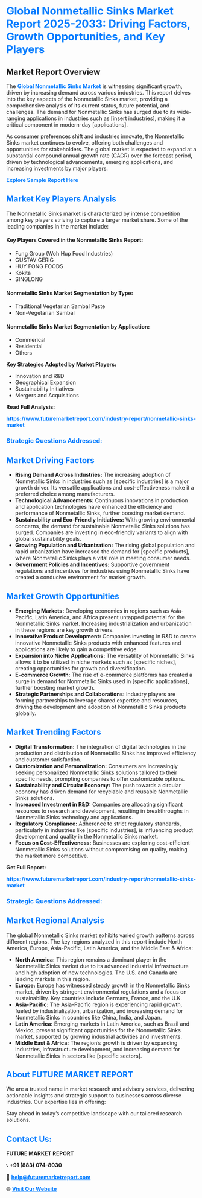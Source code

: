 <h1 style="color: #007BFF;">Global Nonmetallic Sinks Market Report 2025-2033: Driving Factors, Growth Opportunities, and Key Players</h1>

<section id="overview">
<h2>Market Report Overview</h2>
<p>The <a href="https://www.futuremarketreport.com/industry-report/nonmetallic-sinks-market" style="color: #007BFF; text-decoration: none;"><strong>Global Nonmetallic Sinks Market</strong></a> is witnessing significant growth, driven by increasing demand across various industries. This report delves into the key aspects of the Nonmetallic Sinks market, providing a comprehensive analysis of its current status, future potential, and challenges. The demand for Nonmetallic Sinks has surged due to its wide-ranging applications in industries such as [insert industries], making it a critical component in modern-day [applications].</p>
<p>As consumer preferences shift and industries innovate, the Nonmetallic Sinks market continues to evolve, offering both challenges and opportunities for stakeholders. The global market is expected to expand at a substantial compound annual growth rate (CAGR) over the forecast period, driven by technological advancements, emerging applications, and increasing investments by major players.</p>
</section>

<section id="overview">
<p><a href="https://www.futuremarketreport.com/request-sample/reportId=32336" style="color: #007BFF; text-decoration: none;"><strong>Explore Sample Report Here</strong></a></p>
</section>

<section id="key-players">
<h2 style="color: #007BFF;">Market Key Players Analysis</h2>
<p>The Nonmetallic Sinks market is characterized by intense competition among key players striving to capture a larger market share. Some of the leading companies in the market include:</p>
<h4>Key Players Covered in the Nonmetallic Sinks Report:</h4>
<ul><li>Fung Group (Woh Hup Food Industries)</li><li>GUSTAV GERIG</li><li>HUY FONG FOODS</li><li>Kokita</li><li>SINGLONG</li></ul>
<h4>Nonmetallic Sinks Market Segmentation by Type:</h4>
<ul><li>Traditional Vegetarian Sambal Paste</li><li>Non-Vegetarian Sambal</li></ul>

<h4>Nonmetallic Sinks Market Segmentation by Application:</h4>
<ul><li>Commerical</li><li>Residential</li><li>Others</li></ul>
<p><strong>Key Strategies Adopted by Market Players:</strong></p>
<ul>
<li>Innovation and R&D</li>
<li>Geographical Expansion</li>
<li>Sustainability Initiatives</li>
<li>Mergers and Acquisitions</li>
</ul>
</section>

<section>
<p><strong>Read Full Analysis: </strong></p><a href="https://www.futuremarketreport.com/industry-report/nonmetallic-sinks-market" style="color: #007BFF; text-decoration: none;"><strong>https://www.futuremarketreport.com/industry-report/nonmetallic-sinks-market</strong></a>
<h3 style="color: #007BFF;">Strategic Questions Addressed:</h3>
</section>

<section id="driving-factors">
<h2 style="color: #007BFF;">Market Driving Factors</h2>
<ul>
<li><strong>Rising Demand Across Industries:</strong> The increasing adoption of Nonmetallic Sinks in industries such as [specific industries] is a major growth driver. Its versatile applications and cost-effectiveness make it a preferred choice among manufacturers.</li>
<li><strong>Technological Advancements:</strong> Continuous innovations in production and application technologies have enhanced the efficiency and performance of Nonmetallic Sinks, further boosting market demand.</li>
<li><strong>Sustainability and Eco-Friendly Initiatives:</strong> With growing environmental concerns, the demand for sustainable Nonmetallic Sinks solutions has surged. Companies are investing in eco-friendly variants to align with global sustainability goals.</li>
<li><strong>Growing Population and Urbanization:</strong> The rising global population and rapid urbanization have increased the demand for [specific products], where Nonmetallic Sinks plays a vital role in meeting consumer needs.</li>
<li><strong>Government Policies and Incentives:</strong> Supportive government regulations and incentives for industries using Nonmetallic Sinks have created a conducive environment for market growth.</li>
</ul>
</section>

<section id="growth-opportunities">
<h2 style="color: #007BFF;">Market Growth Opportunities</h2>
<ul>
<li><strong>Emerging Markets:</strong> Developing economies in regions such as Asia-Pacific, Latin America, and Africa present untapped potential for the Nonmetallic Sinks market. Increasing industrialization and urbanization in these regions are key growth drivers.</li>
<li><strong>Innovative Product Development:</strong> Companies investing in R&D to create innovative Nonmetallic Sinks products with enhanced features and applications are likely to gain a competitive edge.</li>
<li><strong>Expansion into Niche Applications:</strong> The versatility of Nonmetallic Sinks allows it to be utilized in niche markets such as [specific niches], creating opportunities for growth and diversification.</li>
<li><strong>E-commerce Growth:</strong> The rise of e-commerce platforms has created a surge in demand for Nonmetallic Sinks used in [specific applications], further boosting market growth.</li>
<li><strong>Strategic Partnerships and Collaborations:</strong> Industry players are forming partnerships to leverage shared expertise and resources, driving the development and adoption of Nonmetallic Sinks products globally.</li>
</ul>
</section>

<section id="trending-factors">
<h2 style="color: #007BFF;">Market Trending Factors</h2>
<ul>
<li><strong>Digital Transformation:</strong> The integration of digital technologies in the production and distribution of Nonmetallic Sinks has improved efficiency and customer satisfaction.</li>
<li><strong>Customization and Personalization:</strong> Consumers are increasingly seeking personalized Nonmetallic Sinks solutions tailored to their specific needs, prompting companies to offer customizable options.</li>
<li><strong>Sustainability and Circular Economy:</strong> The push towards a circular economy has driven demand for recyclable and reusable Nonmetallic Sinks solutions.</li>
<li><strong>Increased Investment in R&D:</strong> Companies are allocating significant resources to research and development, resulting in breakthroughs in Nonmetallic Sinks technology and applications.</li>
<li><strong>Regulatory Compliance:</strong> Adherence to strict regulatory standards, particularly in industries like [specific industries], is influencing product development and quality in the Nonmetallic Sinks market.</li>
<li><strong>Focus on Cost-Effectiveness:</strong> Businesses are exploring cost-efficient Nonmetallic Sinks solutions without compromising on quality, making the market more competitive.</li>
</ul>
</section>

<section>
<p><strong>Get Full Report: </strong></p><a href="https://www.futuremarketreport.com/industry-report/nonmetallic-sinks-market" style="color: #007BFF; text-decoration: none;"><strong>https://www.futuremarketreport.com/industry-report/nonmetallic-sinks-market</strong></a>
<h3 style="color: #007BFF;">Strategic Questions Addressed:</h3>
</section>


<section id="regional-analysis">
<h2 style="color: #007BFF;">Market Regional Analysis</h2>
<p>The global Nonmetallic Sinks market exhibits varied growth patterns across different regions. The key regions analyzed in this report include North America, Europe, Asia-Pacific, Latin America, and the Middle East & Africa:</p>
<ul>
<li><strong>North America:</strong> This region remains a dominant player in the Nonmetallic Sinks market due to its advanced industrial infrastructure and high adoption of new technologies. The U.S. and Canada are leading markets in this region.</li>
<li><strong>Europe:</strong> Europe has witnessed steady growth in the Nonmetallic Sinks market, driven by stringent environmental regulations and a focus on sustainability. Key countries include Germany, France, and the U.K.</li>
<li><strong>Asia-Pacific:</strong> The Asia-Pacific region is experiencing rapid growth, fueled by industrialization, urbanization, and increasing demand for Nonmetallic Sinks in countries like China, India, and Japan.</li>
<li><strong>Latin America:</strong> Emerging markets in Latin America, such as Brazil and Mexico, present significant opportunities for the Nonmetallic Sinks market, supported by growing industrial activities and investments.</li>
<li><strong>Middle East & Africa:</strong> The region’s growth is driven by expanding industries, infrastructure development, and increasing demand for Nonmetallic Sinks in sectors like [specific sectors].</li>
</ul>
</section>

<footer>
<h2 style="color: #007BFF;">About FUTURE MARKET REPORT</h2>
<p>We are a trusted name in market research and advisory services, delivering actionable insights and strategic support to businesses across diverse industries. Our expertise lies in offering:</p>

<p>Stay ahead in today’s competitive landscape with our tailored research solutions.</p>

<h2 style="color: #007BFF;">Contact Us:</h2>
<p><strong>FUTURE MARKET REPORT</strong></p>
<p>📞 <strong>+91 (883) 074-8030</strong></p>
<p>📧 <strong><a href="mailto:help@futuremarketreport.com" style="color: #007BFF;">help@futuremarketreport.com</a></strong></p>
<p>🌐 <strong><a href="https://www.futuremarketreport.com/" style="color: #007BFF;">Visit Our Website</a></strong></p>
</footer>